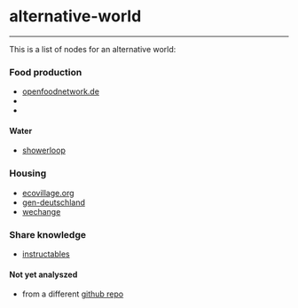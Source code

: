 # alternative-world
___
This is a list of nodes for an alternative world:

### Food production

- [openfoodnetwork.de](https://openfoodnetwork.de/)
-
-

#### Water

- [showerloop](https://showerloop.org/)

### Housing

- [ecovillage.org](ecovillage.org/)
- [gen-deutschland](gen-deutschland.de/was-wir-wollen/)
- [wechange](wechange.de/map/)

### Share knowledge

- [instructables](https://www.instructables.com/howto/)

#### Not yet analyszed

- from a different [github repo](https://github.com/ouisharelabs/food-dashboard#links)
